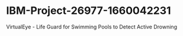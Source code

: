 # IBM-Project-26977-1660042231
VirtualEye - Life Guard for Swimming Pools to Detect Active Drowning
